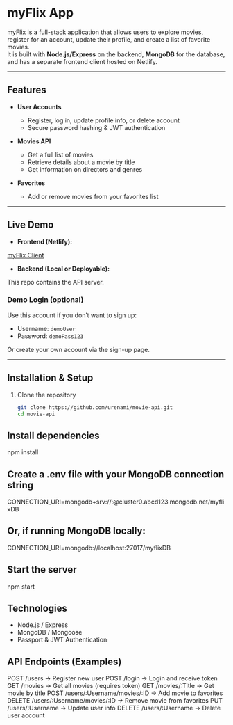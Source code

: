 # myFlix App

myFlix is a full-stack application that allows users to explore movies, register for an account, update their profile, and create a list of favorite movies.  
It is built with **Node.js/Express** on the backend, **MongoDB** for the database, and has a separate frontend client hosted on Netlify.

---

## Features

- **User Accounts**  
  - Register, log in, update profile info, or delete account  
  - Secure password hashing & JWT authentication  

- **Movies API**  
  - Get a full list of movies  
  - Retrieve details about a movie by title  
  - Get information on directors and genres  

- **Favorites**  
  - Add or remove movies from your favorites list  

---

## Live Demo
- **Frontend (Netlify):** 

[myFlix Client](https://ezmyflixapp.netlify.app/login)

- **Backend (Local or Deployable):** 

This repo contains the API server. 

### Demo Login (optional)
Use this account if you don’t want to sign up:
- Username: `demoUser`  
- Password: `demoPass123`  

Or create your own account via the sign-up page.

---

## Installation & Setup

1. Clone the repository  
   ```bash
   git clone https://github.com/urenami/movie-api.git
   cd movie-api

## Install dependencies

npm install

## Create a .env file with your MongoDB connection string

CONNECTION_URI=mongodb+srv://<username>:<password>@cluster0.abcd123.mongodb.net/myflixDB

## Or, if running MongoDB locally:

CONNECTION_URI=mongodb://localhost:27017/myflixDB

## Start the server

npm start

## Technologies
- Node.js / Express  
- MongoDB / Mongoose  
- Passport & JWT Authentication  

## API Endpoints (Examples)

POST   /users                       → Register new user
POST   /login                       → Login and receive token
GET    /movies                      → Get all movies (requires token)
GET    /movies/:Title               → Get movie by title
POST   /users/:Username/movies/:ID  → Add movie to favorites
DELETE /users/:Username/movies/:ID  → Remove movie from favorites
PUT    /users/:Username             → Update user info
DELETE /users/:Username             → Delete user account
